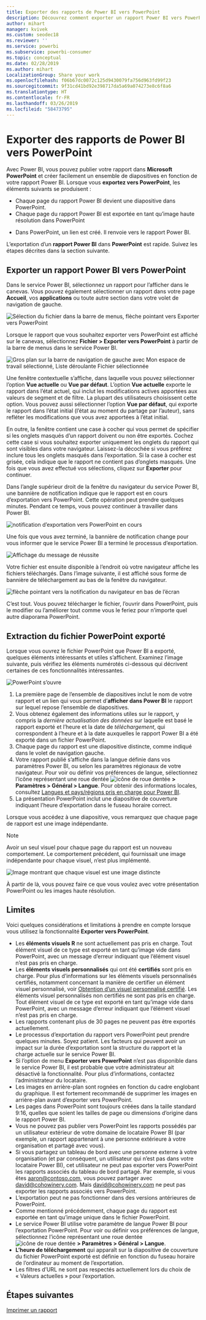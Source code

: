```yaml
---
title: Exporter des rapports de Power BI vers PowerPoint
description: Découvrez comment exporter un rapport Power BI vers PowerPoint.
author: mihart
manager: kvivek
ms.custom: seodec18
ms.reviewer: ''
ms.service: powerbi
ms.subservice: powerbi-consumer
ms.topic: conceptual
ms.date: 02/28/2019
ms.author: mihart
LocalizationGroup: Share your work
ms.openlocfilehash: f06b67dc0072c125d9430079fa756d963fd99f23
ms.sourcegitcommit: 9f31cd41bd92e398717da5a69a074273e8c6f8a6
ms.translationtype: HT
ms.contentlocale: fr-FR
ms.lasthandoff: 03/26/2019
ms.locfileid: "58473795"
---
```

# <a name="export-reports-from-power-bi-to-powerpoint"></a>Exporter des rapports de Power BI vers PowerPoint
Avec Power BI, vous pouvez publier votre rapport dans **Microsoft PowerPoint** et créer facilement un ensemble de diapositives en fonction de votre rapport Power BI. Lorsque vous **exportez vers PowerPoint**, les éléments suivants se produisent :

* Chaque page du rapport Power BI devient une diapositive dans PowerPoint.
* Chaque page du rapport Power BI est exportée en tant qu’image haute résolution dans PowerPoint
<!-- * The filters and slicers settings that you added to the report are preserved. -->
* Dans PowerPoint, un lien est créé. Il renvoie vers le rapport Power BI. 

L’exportation d’un **rapport Power BI** dans **PowerPoint** est rapide. Suivez les étapes décrites dans la section suivante.

## <a name="how-to-export-your-power-bi-report-to-powerpoint"></a>Exporter un rapport Power BI vers PowerPoint
Dans le service Power BI, sélectionnez un rapport pour l’afficher dans le canevas. Vous pouvez également sélectionner un rapport dans votre page **Accueil**, vos **applications** ou toute autre section dans votre volet de navigation de gauche.

![Sélection du fichier dans la barre de menus, flèche pointant vers Exporter vers PowerPoint](media/end-user-powerpoint/power-bi-publish.png)

Lorsque le rapport que vous souhaitez exporter vers PowerPoint est affiché sur le canevas, sélectionnez **Fichier > Exporter vers PowerPoint** à partir de la barre de menus dans le service Power BI.

![Gros plan sur la barre de navigation de gauche avec Mon espace de travail sélectionné, Liste déroulante Fichier sélectionnée](media/end-user-powerpoint/powerbi_to_powerpoint_1.png)
   
Une fenêtre contextuelle s’affiche, dans laquelle vous pouvez sélectionner l’option **Vue actuelle** ou **Vue par défaut**.  L’option **Vue actuelle** exporte le rapport dans l’état actuel, qui inclut les modifications actives apportées aux valeurs de segment et de filtre.  La plupart des utilisateurs choisissent cette option.  Vous pouvez aussi sélectionner l’option **Vue par défaut**, qui exporte le rapport dans l’état initial (l’état au moment du partage par l’auteur), sans refléter les modifications que vous avez apportées à l’état initial.
    
En outre, la fenêtre contient une case à cocher qui vous permet de spécifier si les onglets masqués d’un rapport doivent ou non être exportés.  Cochez cette case si vous souhaitez exporter uniquement les onglets du rapport qui sont visibles dans votre navigateur.  Laissez-la décochée si vous préférez inclure tous les onglets masqués dans l’exportation.  Si la case à cocher est grisée, cela indique que le rapport ne contient pas d’onglets masqués.  Une fois que vous avez effectué vos sélections, cliquez sur **Exporter** pour continuer.

Dans l’angle supérieur droit de la fenêtre du navigateur du service Power BI, une bannière de notification indique que le rapport est en cours d’exportation vers PowerPoint. Cette opération peut prendre quelques minutes. Pendant ce temps, vous pouvez continuer à travailler dans Power BI.

![notification d’exportation vers PowerPoint en cours](media/end-user-powerpoint/powerbi_to_powerpoint_2.png)

Une fois que vous avez terminé, la bannière de notification change pour vous informer que le service Power BI a terminé le processus d’exportation.

![Affichage du message de réussite](media/end-user-powerpoint/powerbi_to_powerpoint_3.png)

Votre fichier est ensuite disponible à l’endroit où votre navigateur affiche les fichiers téléchargés. Dans l’image suivante, il est affiché sous forme de bannière de téléchargement au bas de la fenêtre du navigateur.

![flèche pointant vers la notification du navigateur en bas de l’écran](media/end-user-powerpoint/powerbi_to_powerpoint_4.png)

C’est tout. Vous pouvez télécharger le fichier, l’ouvrir dans PowerPoint, puis le modifier ou l’améliorer tout comme vous le feriez pour n’importe quel autre diaporama PowerPoint.

## <a name="checking-out-your-exported-powerpoint-file"></a>Extraction du fichier PowerPoint exporté
Lorsque vous ouvrez le fichier PowerPoint que Power BI a exporté, quelques éléments intéressants et utiles s’affichent. Examinez l’image suivante, puis vérifiez les éléments numérotés ci-dessous qui décrivent certaines de ces fonctionnalités intéressantes.

![PowerPoint s’ouvre](media/end-user-powerpoint/powerbi_to_powerpoint_5.png)

1. La première page de l’ensemble de diapositives inclut le nom de votre rapport et un lien qui vous permet d’**afficher dans Power BI** le rapport sur lequel repose l’ensemble de diapositives.
2. Vous obtenez également des informations utiles sur le rapport, y compris la *dernière actualisation des données* sur laquelle est basé le rapport exporté et l’heure et la date de *téléchargement*, qui correspondent à l’heure et à la date auxquelles le rapport Power BI a été exporté dans un fichier PowerPoint.
3. Chaque page du rapport est une diapositive distincte, comme indiqué dans le volet de navigation gauche. 
4. Votre rapport publié s’affiche dans la langue définie dans vos paramètres Power BI, ou selon les paramètres régionaux de votre navigateur. Pour voir ou définir vos préférences de langue, sélectionnez l’icône représentant une roue dentée ![icône de roue dentée](media/end-user-powerpoint/power-bi-settings-icon.png) **> Paramètres > Général > Langue**. Pour obtenir des informations locales, consultez [Langues et pays/régions pris en charge pour Power BI](../supported-languages-countries-regions.md).
5. La présentation PowerPoint inclut une diapositive de couverture indiquant l’heure d’exportation dans le fuseau horaire correct.

Lorsque vous accédez à une diapositive, vous remarquez que chaque page de rapport est une image indépendante.

>[!NOTE]
> Avoir un seul visuel pour chaque page du rapport est un nouveau comportement. Le comportement précédent, qui fournissait une image indépendante pour chaque visuel, n’est plus implémenté. 
 

![Image montrant que chaque visuel est une image distincte](media/end-user-powerpoint/powerbi_to_powerpoint_6.png)

À partir de là, vous pouvez faire ce que vous voulez avec votre présentation PowerPoint ou les images haute résolution.

## <a name="limitations"></a>Limites
Voici quelques considérations et limitations à prendre en compte lorsque vous utilisez la fonctionnalité **Exporter vers PowerPoint**.

* Les **éléments visuels R** ne sont actuellement pas pris en charge. Tout élément visuel de ce type est exporté en tant qu’image vide dans PowerPoint, avec un message d’erreur indiquant que l’élément visuel n’est pas pris en charge.
* Les **éléments visuels personnalisés** qui ont été **certifiés** sont pris en charge. Pour plus d’informations sur les éléments visuels personnalisés certifiés, notamment concernant la manière de certifier un élément visuel personnalisé, voir [Obtention d’un visuel personnalisé certifié](../power-bi-custom-visuals-certified.md). Les éléments visuel personnalisés non certifiés ne sont pas pris en charge. Tout élément visuel de ce type est exporté en tant qu’image vide dans PowerPoint, avec un message d’erreur indiquant que l’élément visuel n’est pas pris en charge.
* Les rapports contenant plus de 30 pages ne peuvent pas être exportés actuellement.
* Le processus d’exportation du rapport vers PowerPoint peut prendre quelques minutes. Soyez patient. Les facteurs qui peuvent avoir un impact sur la durée d’exportation sont la structure du rapport et la charge actuelle sur le service Power BI.
* Si l’option de menu **Exporter vers PowerPoint** n’est pas disponible dans le service Power BI, il est probable que votre administrateur ait désactivé la fonctionnalité. Pour plus d’informations, contactez l’administrateur du locataire.
* Les images en arrière-plan sont rognées en fonction du cadre englobant du graphique. Il est fortement recommandé de supprimer les images en arrière-plan avant d’exporter vers PowerPoint.
* Les pages dans PowerPoint sont toujours créées dans la taille standard 9:16, quelles que soient les tailles de page ou dimensions d’origine dans le rapport Power BI.
* Vous ne pouvez pas publier vers PowerPoint les rapports possédés par un utilisateur extérieur de votre domaine de locataire Power BI (par exemple, un rapport appartenant à une personne extérieure à votre organisation et partagé avec vous).
* Si vous partagez un tableau de bord avec une personne externe à votre organisation (et par conséquent, un utilisateur qui n’est pas dans votre locataire Power BI), cet utilisateur ne peut pas exporter vers PowerPoint les rapports associés du tableau de bord partagé. Par exemple, si vous êtes aaron@contoso.com, vous pouvez partager avec david@cohowinery.com. Mais david@cohowinery.com ne peut pas exporter les rapports associés vers PowerPoint.
* L’exportation peut ne pas fonctionner dans des versions antérieures de PowerPoint.
* Comme mentionné précédemment, chaque page du rapport est exportée en tant qu’image unique dans le fichier PowerPoint.
* Le service Power BI utilise votre paramètre de langue Power BI pour l’exportation PowerPoint. Pour voir ou définir vos préférences de langue, sélectionnez l’icône représentant une roue dentée ![icône de roue dentée](media/end-user-powerpoint/power-bi-settings-icon.png) **> Paramètres > Général > Langue**.
* **L’heure de téléchargement** qui apparaît sur la diapositive de couverture du fichier PowerPoint exporté est définie en fonction du fuseau horaire de l’ordinateur au moment de l’exportation.
* Les filtres d’URL ne sont pas respectés actuellement lors du choix de « Valeurs actuelles » pour l’exportation.

## <a name="next-steps"></a>Étapes suivantes
[Imprimer un rapport](end-user-print.md)
